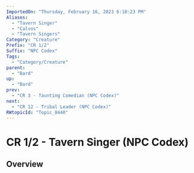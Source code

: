 ```yaml
---
ImportedOn: "Thursday, February 16, 2023 6:10:23 PM"
Aliases:
  - "Tavern Singer"
  - "Calvos"
  - "Tavern Singers"
Category: "Creature"
Prefix: "CR 1/2"
Suffix: "NPC Codex"
Tags:
  - "Category/Creature"
parent:
  - "Bard"
up:
  - "Bard"
prev:
  - "CR 3 - Taunting Comedian (NPC Codex)"
next:
  - "CR 12 - Tribal Leader (NPC Codex)"
RWtopicId: "Topic_8440"
---
```

# CR 1/2 - Tavern Singer (NPC Codex)
## Overview
